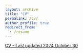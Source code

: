 ```yaml
---
layout: archive
title: "CV"
permalink: /cv/
author_profile: true
redirect_from:
  - /resume
---
```


[CV - Last updated 2024 October 30](https://yeok-c.github.io/files/ResumeCV_20241030.pdf)